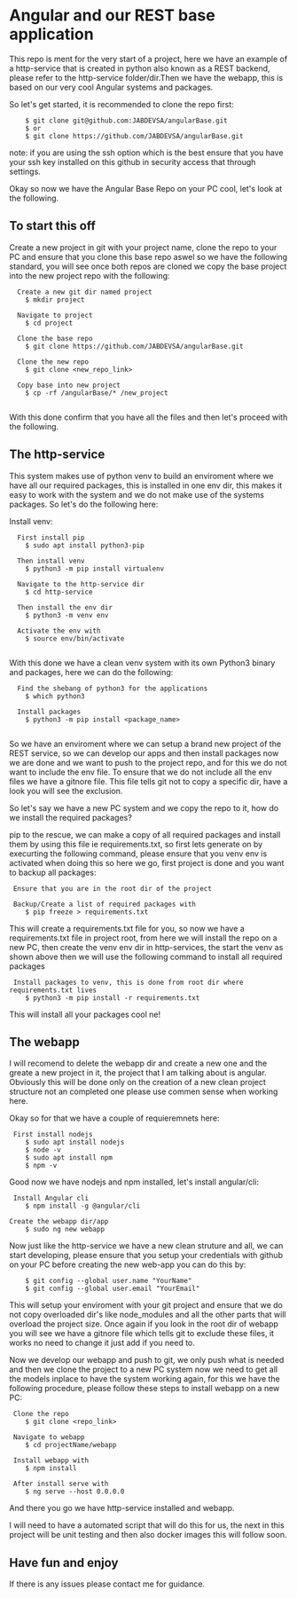 # Angular and our REST base application

This repo is ment for the very start of a project, here we have an example of a http-service that is created in python also known as a REST backend, please refer to the http-service folder/dir.Then we have the webapp, this is based on our very cool Angular systems and packages. 

So let's get started, it is recommended to clone the repo first:
```
    $ git clone git@github.com:JABDEVSA/angularBase.git
    $ or
    $ git clone https://github.com/JABDEVSA/angularBase.git
```

note: if you are using the ssh option which is the best ensure that you have your ssh key installed on this github in security access that through settings.

Okay so now we have the Angular Base Repo on your PC cool, let's look at the following.

## To start this off

Create a new project in git with your project name, clone the repo to your PC and ensure that you clone this base repo aswel so we have the following standard, you will see once both repos are cloned we copy the base project into the new project repo with the following:
```
  Create a new git dir named project
    $ mkdir project
 
  Navigate to project
    $ cd project
 
  Clone the base repo
    $ git clone https://github.com/JABDEVSA/angularBase.git
 
  Clone the new repo
    $ git clone <new_repo_link>
 
  Copy base into new project
    $ cp -rf /angularBase/* /new_project
 
```

With this done confirm that you have all the files and then let's proceed with the following.

## The http-service

This system makes use of python venv to build an enviroment where we have all our required packages, this is installed in one env dir, this makes it easy to work with the system and we do not make use of the systems packages. So let's do the following here:

Install venv:
```
  First install pip
    $ sudo apt install python3-pip
 
  Then install venv
    $ python3 -m pip install virtualenv
 
  Navigate to the http-service dir
    $ cd http-service
 
  Then install the env dir
    $ python3 -m venv env
 
  Activate the env with
    $ source env/bin/activate
 
```

With this done we have a clean venv system with its own Python3 binary and packages, here we can do the following:
```
  Find the shebang of python3 for the applications
    $ which python3
 
  Install packages
    $ python3 -m pip install <package_name>
 
```

So we have an enviroment where we can setup a brand new project of the REST service, so we can develop our apps and then install packages now we are done and we want to push to the project repo, and for this we do not want to include the env file. To ensure that we do not include all the env files we have a gitnore file. This file tells git not to copy a specific dir, have a look you will see the exclusion.

So let's say we have a new PC system and we copy the repo to it, how do we install the required packages?

pip to the rescue, we can make a copy of all required packages and install them by using this file ie requirements.txt, so first lets generate on by execurting the following command, please ensure that you venv env is activated when doing this so here we go, first project is done and you want to backup all packages:

```
 Ensure that you are in the root dir of the project

 Backup/Create a list of required packages with
    $ pip freeze > requirements.txt
```

This will create a requirements.txt file for you, so now we have a requirements.txt file in project root, from here we will install the repo on a new PC, then create the venv env dir in http-services, the start the venv as shown above then we will use the following command to install all required packages

```
 Install packages to venv, this is done from root dir where requirements.txt lives
    $ python3 -m pip install -r requirements.txt
```

This will install all your packages cool ne!

## The webapp

I will recomend to delete the webapp dir and create a new one and the greate a new project in it, the project that I am talking about is angular. Obviously this will be done only on the creation of a new clean project structure not an completed one please use commen sense when working here.

Okay so for that we have a couple of requieremnets here:
```
 First install nodejs
    $ sudo apt install nodejs
    $ node -v
    $ sudo apt install npm
    $ npm -v
```

Good now we have nodejs and npm installed, let's install angular/cli:

```
 Install Angular cli
    $ npm install -g @angular/cli

Create the webapp dir/app
    $ sudo ng new webapp
```

Now just like the http-service we have a new clean struture and all, we can start developing, please ensure that you setup your credentials with github on your PC before creating the new web-app you can do this by:

```
    $ git config --global user.name "YourName"
    $ git config --global user.email "YourEmail"
```

This will setup your enviroment with your git project and ensure that we do not copy overloaded dir's like node_modules and all the other parts that will overload the project size. Once again if you look in the root dir of webapp you will see we have a gitnore file which tells git to exclude these files, it works no need to change it just add if you need to.

Now we develop our webapp and push to git, we only push what is needed and then we clone the project to a new PC system now we need to get all the models inplace to have the system working again, for this we have the following procedure, please follow these steps to install webapp on a new PC:

```
 Clone the repo
    $ git clone <repo_link>

 Navigate to webapp
    $ cd projectName/webapp

 Install webapp with
    $ npm install

 After install serve with
    $ ng serve --host 0.0.0.0
```

And there you go we have http-service installed and webapp.

I will need to have a automated script that will do this for us, the next in this project will be unit testing and then also docker images this will follow soon.

## Have fun and enjoy

If there is any issues please contact me for guidance.


